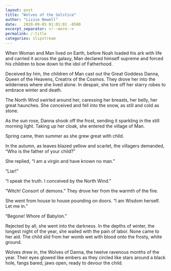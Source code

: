 ```yaml
---
layout: post
title: "Wolves of the Solstice"
author: "Lizzie Newell"
date:   2020-09-05 01:01:01 -0500
excerpt_separator: <!--more-->
permalink: /:title
categories: slipstream
---
```


When Woman and Man lived on Earth, before Noah loaded his ark with life and carried it across the galaxy, Man declared himself supreme and forced his children to bow down to the idol of Fatherhood.<!--more-->

Deceived by him, the children of Man cast out the Great Goddess Danna, Queen of the Heavens, Creatrix of the Cosmos. They drove her into the wilderness where she lived alone. In despair, she tore off her starry robes to embrace winter and death.

The North Wind swirled around her, caressing her breasts, her belly, her great haunches. She conceived and fell into the snow, as still and cold as stone.

As the sun rose, Danna shook off the frost, sending it sparkling in the still morning light. Taking up her cloak, she entered the village of Man. 

Spring came, then summer as she grew great with child.

In the autumn, as leaves blazed yellow and scarlet, the villagers demanded, “Who is the father of your child?”

She replied, “I am a virgin and have known no man.”

“Liar!” 

“I speak the truth. I conceived by the North Wind.”

“Witch! Consort of demons.” They drove her from the warmth of the fire.

She went from house to house pounding on doors. “I am Wisdom herself. Let me in.”

“Begone! Whore of Babylon.”

Rejected by all, she went into the darkness. In the depths of winter, the longest night of the year, she wailed with the pain of labor. None came to her aid. The child slid from her womb wet with blood onto the frosty, white ground.

Wolves drew in, the Wolves of Danna, the twelve ravenous months of the year. Their eyes glowed like embers as they circled like stars around a black hole, fangs bared, jaws open, ready to devour the child.